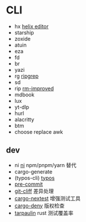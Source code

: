 # CLI

- hx [helix editor](https://github.com/helix-editor/helix)
- starship
- zoxide
- atuin
- eza
- fd
- br
- yazi
- rg [ripgrep]()
- sd
- rip [rm-improved](https://github.com/nivekuil/rip)
- mdbook
- lux
- yt-dlp 
- hurl
- alacritty
- btm
- choose replace awk

## dev

- ni [ni](https://github.com/antfu-collective/ni) npm/pnpm/yarn 替代
- cargo-generate
- (typos-cli) [typos](https://github.com/crate-ci/typos)
- [pre-commit](https://pre-commit.com/)
- [git-cliff](https://git-cliff.org/docs/) 差异处理
- [cargo-nextest](https://nexte.st/) 增强测试工具
- [cargo-deny](https://embarkstudios.github.io/cargo-deny/) 版权检查
- [tarpaulin](https://github.com/xd009642/tarpaulin) rust 测试覆盖率

